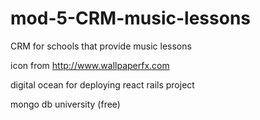 # mod-5-CRM-music-lessons
CRM for schools that provide music lessons

icon from http://www.wallpaperfx.com

digital ocean for deploying react rails project

mongo db university (free)